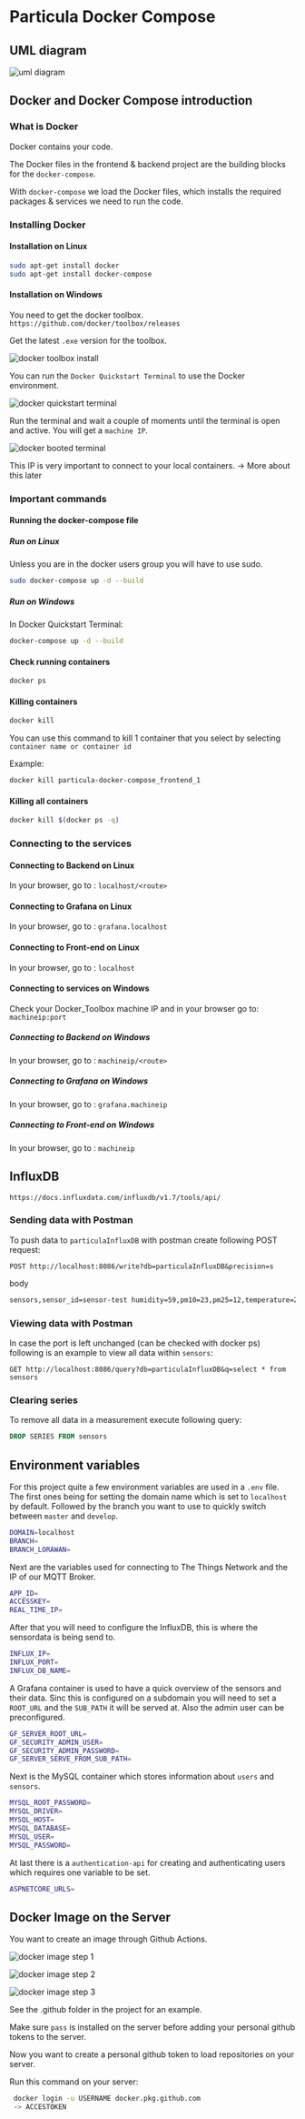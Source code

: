 # Particula Docker Compose

## UML diagram

![uml diagram](images/uml-project.png)

## Docker and Docker Compose introduction

### What is Docker

Docker contains your code.

The Docker files in the frontend & backend project are
the building blocks for the `docker-compose`.

With `docker-compose` we load the Docker files, which installs
the required packages & services we need to run the code.

### Installing Docker

#### Installation on Linux

```bash
sudo apt-get install docker
sudo apt-get install docker-compose
```

#### Installation on Windows

You need to get the docker toolbox. `https://github.com/docker/toolbox/releases`

Get the latest `.exe` version for the toolbox.

![docker toolbox install](images/docker-toolbox-install.jpg)

You can run the `Docker Quickstart Terminal` to use the Docker environment.

![docker quickstart terminal](images/docker-quickstart-terminal.png)

Run the terminal and wait a couple of moments until the
terminal is open and active. You will get a `machine IP`.

![docker booted terminal](images/docker-booted-terminal.png)

This IP is very important to connect to your local containers.
-> More about this later

### Important commands

#### Running the docker-compose file

##### Run on Linux

Unless you are in the docker users group you will have to use sudo.

```bash
sudo docker-compose up -d --build
```

##### Run on Windows

In Docker Quickstart Terminal:

```bash
docker-compose up -d --build
```

#### Check running containers

```bash
docker ps
```

#### Killing containers

```bash
docker kill
```

You can use this command to kill 1 container that you
select by selecting `container name or container id`

Example:

```bash
docker kill particula-docker-compose_frontend_1
```

#### Killing all containers

```bash
docker kill $(docker ps -q)
```

### Connecting to the services

#### Connecting to Backend on Linux

In your browser, go to : `localhost/<route>`

#### Connecting to Grafana on Linux

In your browser, go to : `grafana.localhost`

#### Connecting to Front-end on Linux

In your browser, go to : `localhost`

#### Connecting to services on Windows

Check your Docker_Toolbox machine IP and in your browser go to: `machineip:port`

##### Connecting to Backend on Windows

In your browser, go to : `machineip/<route>`

##### Connecting to Grafana on Windows

In your browser, go to : `grafana.machineip`

##### Connecting to Front-end on Windows

In your browser, go to : `machineip`

## InfluxDB

`https://docs.influxdata.com/influxdb/v1.7/tools/api/`

### Sending data with Postman

To push data to `particulaInfluxDB` with postman create following POST request:

```http
POST http://localhost:8086/write?db=particulaInfluxDB&precision=s
```

body

```markdown
sensors,sensor_id=sensor-test humidity=59,pm10=23,pm25=12,temperature=21.5 1581880318
```

### Viewing data with Postman

In case the port is left unchanged (can be checked with docker ps)
following is an example to view all data within `sensors`:

```http
GET http://localhost:8086/query?db=particulaInfluxDB&q=select * from sensors
```

### Clearing series

To remove all data in a measurement execute following query:

```sql
DROP SERIES FROM sensors
```

## Environment variables

For this project quite a few environment variables are used in a `.env` file. The first ones being for setting the domain name which is set to `localhost` by default. Followed by the branch you want to use to quickly switch between `master` and `develop`.

```bash
DOMAIN=localhost
BRANCH=
BRANCH_LORAWAN=
```

Next are the variables used for connecting to The Things Network and the IP of our MQTT Broker.

```bash
APP_ID=
ACCESSKEY=
REAL_TIME_IP=
```

After that you will need to configure the InfluxDB, this is where the sensordata is being send to.

```bash
INFLUX_IP=
INFLUX_PORT=
INFLUX_DB_NAME=
```

A Grafana container is used to have a quick overview of the sensors and their data.
Sinc this is configured on a subdomain you will need to set a `ROOT_URL` and
the `SUB_PATH` it will be served at. Also the admin user can be preconfigured.

```bash
GF_SERVER_ROOT_URL=
GF_SECURITY_ADMIN_USER=
GF_SECURITY_ADMIN_PASSWORD=
GF_SERVER_SERVE_FROM_SUB_PATH=
```

Next is the MySQL container which stores information about `users` and `sensors`.

```bash
MYSQL_ROOT_PASSWORD=
MYSQL_DRIVER=
MYSQL_HOST=
MYSQL_DATABASE=
MYSQL_USER=
MYSQL_PASSWORD=
```

At last there is a `authentication-api` for creating and authenticating users which requires one variable to be set.

```bash
ASPNETCORE_URLS=
```

## Docker Image on the Server

You want to create an image through Github Actions.

![docker image step 1](images/image-creating-1.png)

![docker image step 2](images/image-creating-2.png)

![docker image step 3](images/image-creating-3.png)

See the .github folder in the project for an example.

Make sure `pass` is installed on the server before
adding your personal github tokens to the server.

Now you want to create a personal github token to
load repositories on your server.

Run this command on your server:

```bash
 docker login -u USERNAME docker.pkg.github.com
 -> ACCESTOKEN
```
